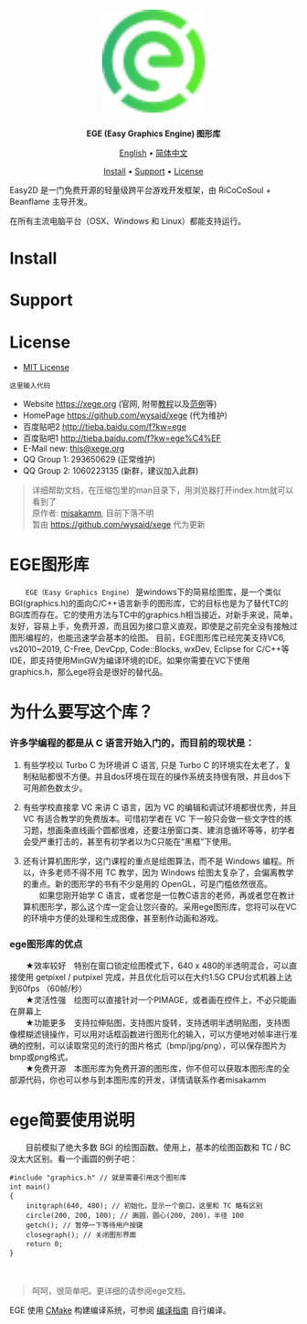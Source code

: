 
<div align="center">
<h1><img src="Easy2D.svg" width = "180" height = "180"/></h1>

**EGE (Easy Graphics Engine) 图形库**

</a>

[English](README_en-US.md) • [简体中文](README_zh-CN.md)

<a href="#Install">Install</a> •
<a href="#Support">Support</a> •
<a href="#License">License</a>

</div>

Easy2D 是一门免费开源的轻量级跨平台游戏开发框架，由 RiCoCoSoul + Beanflame 主导开发。

在所有主流电脑平台（OSX、Windows 和 Linux）都能支持运行。

# Install

# Support

# License
* [MIT License](./LICENSE)

```
这里输入代码
```

- Website <https://xege.org>  (官网, 附带[教程](https://xege.org/beginner-lesson-1.html)以及[范例](https://xege.org/category/demo)等)
- HomePage <https://github.com/wysaid/xege>  (代为维护)
- 百度贴吧2 <http://tieba.baidu.com/f?kw=ege>
- 百度贴吧1 <http://tieba.baidu.com/f?kw=ege%C4%EF>
- E-Mail new: this@xege.org
- QQ Group 1: 293650629 (正常维护)
- QQ Group 2: 1060223135 (新群，建议加入此群)
 
> 详细帮助文档，在压缩包里的man目录下，用浏览器打开index.htm就可以看到了  
> 原作者: [misakamm](https://github.com/misakamm/xege), 目前下落不明  
> 暂由 https://github.com/wysaid/xege 代为更新

# EGE图形库

　　`EGE（Easy Graphics Engine）` 是windows下的简易绘图库，是一个类似BGI(graphics.h)的面向C/C++语言新手的图形库，它的目标也是为了替代TC的BGI库而存在。它的使用方法与TC中的graphics.h相当接近，对新手来说，简单，友好，容易上手，免费开源，而且因为接口意义直观，即使是之前完全没有接触过图形编程的，也能迅速学会基本的绘图。 目前，EGE图形库已经完美支持VC6, vs2010~2019, C-Free, DevCpp, Code::Blocks, wxDev, Eclipse for C/C++等IDE，即支持使用MinGW为编译环境的IDE。如果你需要在VC下使用graphics.h，那么ege将会是很好的替代品。

# 为什么要写这个库？

### 许多学编程的都是从 C 语言开始入门的，而目前的现状是：  

1. 有些学校以 Turbo C 为环境讲 C 语言, 只是 Turbo C 的环境实在太老了，复制粘贴都很不方便。并且dos环境在现在的操作系统支持很有限，并且dos下可用颜色数太少。  

2. 有些学校直接拿 VC 来讲 C 语言，因为 VC 的编辑和调试环境都很优秀，并且 VC 有适合教学的免费版本。可惜初学者在 VC 下一般只会做一些文字性的练习题，想画条直线画个圆都很难，还要注册窗口类、建消息循环等等，初学者会受严重打击的，甚至有初学者以为C只能在“黑框”下使用。  

3. 还有计算机图形学，这门课程的重点是绘图算法，而不是 Windows 编程。所以，许多老师不得不用 TC 教学，因为 Windows 绘图太复杂了，会偏离教学的重点。新的图形学的书有不少是用的 OpenGL，可是门槛依然很高。  
　　如果您刚开始学 C 语言，或者您是一位教C语言的老师，再或者您在教计算机图形学，那么这个库一定会让您兴奋的。采用ege图形库，您将可以在VC的环境中方便的处理和生成图像，甚至制作动画和游戏。  

### ege图形库的优点  
　　★效率较好　特别在窗口锁定绘图模式下，640 x 480的半透明混合，可以直接使用 getpixel / putpixel 完成，并且优化后可以在大约1.5G CPU台式机器上达到60fps （60帧/秒）  
　　★灵活性强　绘图可以直接针对一个PIMAGE，或者画在控件上，不必只能画在屏幕上  
　　★功能更多　支持拉伸贴图，支持图片旋转，支持透明半透明贴图，支持图像模糊滤镜操作，可以用对话框函数进行图形化的输入，可以方便地对帧率进行准确的控制，可以读取常见的流行的图片格式（bmp/jpg/png），可以保存图片为bmp或png格式。  
　　★免费开源　本图形库为免费开源的图形库，你不但可以获取本图形库的全部源代码，你也可以参与到本图形库的开发，详情请联系作者misakamm

# ege简要使用说明

　　目前模拟了绝大多数 BGI 的绘图函数。使用上，基本的绘图函数和 TC / BC 没太大区别。看一个画圆的例子吧：  

```
#include "graphics.h" // 就是需要引用这个图形库  
int main()  
{  
    initgraph(640, 480); // 初始化，显示一个窗口，这里和 TC 略有区别  
    circle(200, 200, 100); // 画圆，圆心(200, 200)，半径 100  
    getch(); // 暂停一下等待用户按键  
    closegraph(); // 关闭图形界面
    return 0;
}
```
　　
> 呵呵，很简单吧。更详细的请参阅ege文档。

EGE 使用 [CMake](https://cmake.org) 构建编译系统，可参阅 [编译指南](BUILD.md) 自行编译。

